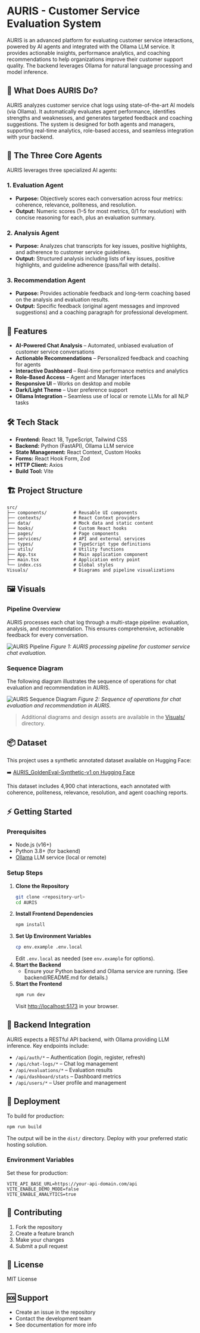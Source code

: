 # AURIS - Customer Service Evaluation System

AURIS is an advanced platform for evaluating customer service interactions, powered by AI agents and integrated with the Ollama LLM service. It provides actionable insights, performance analytics, and coaching recommendations to help organizations improve their customer support quality. The backend leverages Ollama for natural language processing and model inference.

## 🌟 What Does AURIS Do?

AURIS analyzes customer service chat logs using state-of-the-art AI models (via Ollama). It automatically evaluates agent performance, identifies strengths and weaknesses, and generates targeted feedback and coaching suggestions. The system is designed for both agents and managers, supporting real-time analytics, role-based access, and seamless integration with your backend.

## 🤖 The Three Core Agents

AURIS leverages three specialized AI agents:

### 1. Evaluation Agent

- **Purpose:** Objectively scores each conversation across four metrics: coherence, relevance, politeness, and resolution.
- **Output:** Numeric scores (1–5 for most metrics, 0/1 for resolution) with concise reasoning for each, plus an evaluation summary.

### 2. Analysis Agent

- **Purpose:** Analyzes chat transcripts for key issues, positive highlights, and adherence to customer service guidelines.
- **Output:** Structured analysis including lists of key issues, positive highlights, and guideline adherence (pass/fail with details).

### 3. Recommendation Agent

- **Purpose:** Provides actionable feedback and long-term coaching based on the analysis and evaluation results.
- **Output:** Specific feedback (original agent messages and improved suggestions) and a coaching paragraph for professional development.

## 🚀 Features

- **AI-Powered Chat Analysis** – Automated, unbiased evaluation of customer service conversations
- **Actionable Recommendations** – Personalized feedback and coaching for agents
- **Interactive Dashboard** – Real-time performance metrics and analytics
- **Role-Based Access** – Agent and Manager interfaces
- **Responsive UI** – Works on desktop and mobile
- **Dark/Light Theme** – User preference support
- **Ollama Integration** – Seamless use of local or remote LLMs for all NLP tasks

## 🛠️ Tech Stack

- **Frontend:** React 18, TypeScript, Tailwind CSS
- **Backend:** Python (FastAPI), Ollama LLM service
- **State Management:** React Context, Custom Hooks
- **Forms:** React Hook Form, Zod
- **HTTP Client:** Axios
- **Build Tool:** Vite

## 🏗️ Project Structure

```
src/
├── components/          # Reusable UI components
├── contexts/            # React Context providers
├── data/                # Mock data and static content
├── hooks/               # Custom React hooks
├── pages/               # Page components
├── services/            # API and external services
├── types/               # TypeScript type definitions
├── utils/               # Utility functions
├── App.tsx              # Main application component
├── main.tsx             # Application entry point
└── index.css            # Global styles
Visuals/                 # Diagrams and pipeline visualizations
```

## 🖼️ Visuals

### Pipeline Overview

AURIS processes each chat log through a multi-stage pipeline: evaluation, analysis, and recommendation. This ensures comprehensive, actionable feedback for every conversation.

![AURIS Pipeline](Visuals/Pipeline.jpg)
_Figure 1: AURIS processing pipeline for customer service chat evaluation._

### Sequence Diagram

The following diagram illustrates the sequence of operations for chat evaluation and recommendation in AURIS.

![AURIS Sequence Diagram](Visuals/SeqDiagram.png)
_Figure 2: Sequence of operations for chat evaluation and recommendation in AURIS._

> Additional diagrams and design assets are available in the [Visuals/](Visuals/) directory.


## 📦 Dataset

This project uses a synthetic annotated dataset available on Hugging Face:

➡️ [AURIS_GoldenEval-Synthetic-v1 on Hugging Face](https://huggingface.co/datasets/HussienElBehery/AURIS_GoldenEval-Synthetic-v1)

This dataset includes 4,900 chat interactions, each annotated with coherence, politeness, relevance, resolution, and agent coaching reports.


## ⚡ Getting Started

### Prerequisites

- Node.js (v16+)
- Python 3.8+ (for backend)
- [Ollama](https://ollama.com/) LLM service (local or remote)

### Setup Steps

1. **Clone the Repository**
   ```bash
   git clone <repository-url>
   cd AURIS
   ```
2. **Install Frontend Dependencies**
   ```bash
   npm install
   ```
3. **Set Up Environment Variables**
   ```bash
   cp env.example .env.local
   ```
   Edit `.env.local` as needed (see `env.example` for options).
4. **Start the Backend**
   - Ensure your Python backend and Ollama service are running. (See backend/README.md for details.)
5. **Start the Frontend**
   ```bash
   npm run dev
   ```
   Visit [http://localhost:5173](http://localhost:5173) in your browser.

## 🔌 Backend Integration

AURIS expects a RESTful API backend, with Ollama providing LLM inference. Key endpoints include:

- `/api/auth/*` – Authentication (login, register, refresh)
- `/api/chat-logs/*` – Chat log management
- `/api/evaluations/*` – Evaluation results
- `/api/dashboard/stats` – Dashboard metrics
- `/api/users/*` – User profile and management

## 🚀 Deployment

To build for production:

```bash
npm run build
```

The output will be in the `dist/` directory. Deploy with your preferred static hosting solution.

### Environment Variables

Set these for production:

```env
VITE_API_BASE_URL=https://your-api-domain.com/api
VITE_ENABLE_DEMO_MODE=false
VITE_ENABLE_ANALYTICS=true
```

## 🤝 Contributing

1. Fork the repository
2. Create a feature branch
3. Make your changes
4. Submit a pull request

## 📝 License

MIT License

## 🆘 Support

- Create an issue in the repository
- Contact the development team
- See documentation for more info
